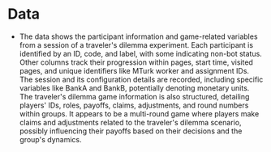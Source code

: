 # Data
- The data shows the participant information and game-related variables from a session of a traveler's dilemma experiment. Each participant is identified by an ID, code, and label, with some indicating non-bot status. Other columns track their progression within pages, start time, visited pages, and unique identifiers like MTurk worker and assignment IDs. The session and its configuration details are recorded, including specific variables like BankA and BankB, potentially denoting monetary units. The traveler's dilemma game information is also structured, detailing players' IDs, roles, payoffs, claims, adjustments, and round numbers within groups. It appears to be a multi-round game where players make claims and adjustments related to the traveler's dilemma scenario, possibly influencing their payoffs based on their decisions and the group's dynamics.